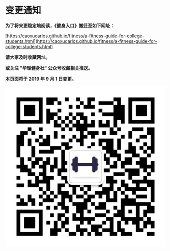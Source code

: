 # **变更通知**

**为了将来更稳定地阅读，《健身入口》搬迁至如下网址：**

[https://caoxucarlos.github.io/fitness/a-fitness-guide-for-college-students.html](https://caoxucarlos.github.io/fitness/a-fitness-guide-for-college-students.html)

**请大家及时收藏网址。**

**或关注 "华理健身社" 公众号收藏相关推送。**

**本页面将于 2019 年 9 月 1 日变更。**

![](https://github.com/caoxuCarlos/caoxuCarlos.github.io/blob/master/images-for-notes/qrcode_for_gh_f8c5f48545a3_860.jpg?raw=true)